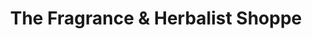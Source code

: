 ---
title: "The Fragrance & Herbalist Shoppe"
url: /monroeville/the-fragrance-und-herbalist-shoppe/
shop: Kräuter
---